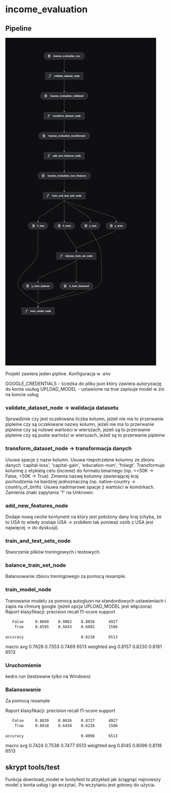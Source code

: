 # income_evaluation


## Pipeline
![Wykres pipeline](images/kedro-pipeline.png)

Projekt zawiera jeden pipline.
Konfiguracja w .env

GOOGLE_CREDENTIALS - ścieżka do pliku json który zawiera autoryzację do konta usuług
UPLOAD_MODEL - ustawione na true zapisuje model w zio na koncie usług

### validate_dataset_node -> walidacja datasetu
Sprawdznie czy jest oczekiwana liczba kolumn, jeżeli nie ma to przerwanie pipleine
czy są oczekiwane nazwy kolumn, jeżeli nie ma to przerwanie pipleine
czy są nulowe wartości w wierszach, jeżeli są to przerwanie pipleine
czy są puste wartości w wierszach, jeżeli są to przerwanie pipleine

### transform_dataset_node -> transformacja danych
Usuwa spacje z nazw kolumn.
Usuwa niepotrzebne kolumny ze zbioru danych 'capital-loss', 'capital-gain', 'education-num', 'fnlwgt'.
Transformuje kolumnę z etykietą celu (income) do formatu binarnego (np. <=50K → False, >50K → True).
Zmienia nazwę kolumny zawierającej kraj pochodzenia na bardziej jednoznaczną (np. native-country → country_of_birth).
Usuwa nadmiarowe spacje z wartości w komórkach.
Zamienia znaki zapytania '?' na Unknown.

### add_new_features_node
Dodaje nową ceche kontynent na który jest położony dany kraj (chyba, że to USA to wtedy zostaje USA -> zrobiłem tak poniważ osób z USA jest najwięcej -> do dyskusji).

### train_and_test_sets_node
Stworzenie plików treningowych i testowych.

### balance_train_set_node
Balansowanie zbioru treningowego za pomocą resample.

### train_model_node
Tranowanie modelu za pomocą autogluon na standordowych ustawieniach i zapis na chmurę google (jeżeli opcja UPLOAD_MODEL jest włączona)
Raport klasyfikacji:
               precision    recall  f1-score   support

       False     0.8660    0.9062    0.8856      4927
        True     0.6595    0.5643    0.6082      1586

    accuracy                         0.8230      6513
   macro avg     0.7628    0.7353    0.7469      6513
weighted avg     0.8157    0.8230    0.8181      6513


### Uruchomienie 
kedro run (testowane tylko na Windows)

### Balansowanie

Za pomocą resample

Raport klasyfikacji:
               precision    recall  f1-score   support

       False     0.8830    0.8626    0.8727      4927
        True     0.6018    0.6450    0.6226      1586

    accuracy                         0.8096      6513
   macro avg     0.7424    0.7538    0.7477      6513
weighted avg     0.8145    0.8096    0.8118      6513


## skrypt tools/test
Funkcja download_model w tools/test to ptzykład jak ściągnąć najnowszy model z konta usług i go wczytać.
Po wczytaniu jest gotowy do użycia.